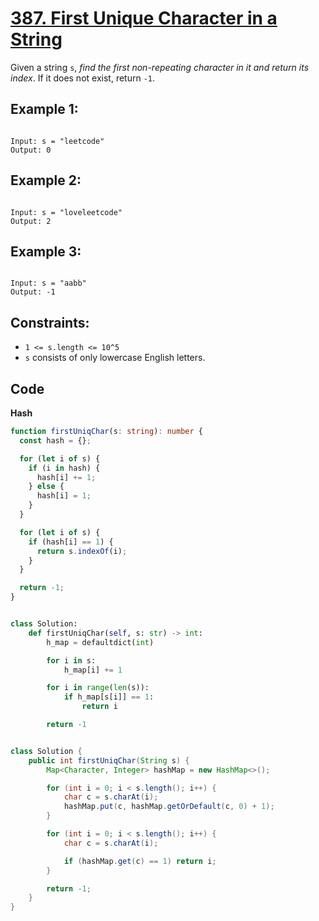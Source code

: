# [387. First Unique Character in a String](https://leetcode.com/problems/first-unique-character-in-a-string/description/)

Given a string `s`, _find the first non-repeating character in it and return its index_. If it does not exist, return `-1`.

## Example 1:

```

Input: s = "leetcode"
Output: 0

```

## Example 2:

```

Input: s = "loveleetcode"
Output: 2

```

## Example 3:

```

Input: s = "aabb"
Output: -1

```

## Constraints:

- `1 <= s.length <= 10^5`
- `s` consists of only lowercase English letters.

## Code

**Hash**

```ts
function firstUniqChar(s: string): number {
  const hash = {};

  for (let i of s) {
    if (i in hash) {
      hash[i] += 1;
    } else {
      hash[i] = 1;
    }
  }

  for (let i of s) {
    if (hash[i] == 1) {
      return s.indexOf(i);
    }
  }

  return -1;
}
```

```py

class Solution:
    def firstUniqChar(self, s: str) -> int:
        h_map = defaultdict(int)

        for i in s:
            h_map[i] += 1

        for i in range(len(s)):
            if h_map[s[i]] == 1:
                return i

        return -1

```

```java

class Solution {
    public int firstUniqChar(String s) {
        Map<Character, Integer> hashMap = new HashMap<>();

        for (int i = 0; i < s.length(); i++) {
            char c = s.charAt(i);
            hashMap.put(c, hashMap.getOrDefault(c, 0) + 1);
        }

        for (int i = 0; i < s.length(); i++) {
            char c = s.charAt(i);

            if (hashMap.get(c) == 1) return i;
        }

        return -1;
    }
}

```
